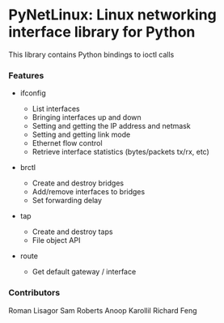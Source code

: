# PyNetLinux: Linux networking interface library for Python

This library contains Python bindings to ioctl calls

### Features

* ifconfig
    * List interfaces
    * Bringing interfaces up and down
    * Setting and getting the IP address and netmask
    * Setting and getting link mode
    * Ethernet flow control
    * Retrieve interface statistics (bytes/packets tx/rx, etc)

* brctl
    * Create and destroy bridges
    * Add/remove interfaces to bridges
    * Set forwarding delay

* tap
    * Create and destroy taps
    * File object API

* route
    * Get default gateway / interface


### Contributors

Roman Lisagor
Sam Roberts
Anoop Karollil
Richard Feng

